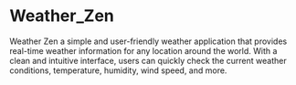 # Weather_Zen
Weather Zen a simple and user-friendly weather application that provides real-time weather information for any location around the world. With a clean and intuitive interface, users can quickly check the current weather conditions, temperature, humidity, wind speed, and more.
